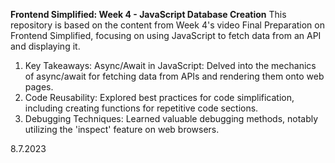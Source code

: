 **Frontend Simplified: Week 4 - JavaScript Database Creation**
This repository is based on the content from Week 4's video Final Preparation on Frontend Simplified, focusing on using JavaScript to fetch data from an API and displaying it.

1. Key Takeaways:
Async/Await in JavaScript: Delved into the mechanics of async/await for fetching data from APIs and rendering them onto web pages.
2. Code Reusability: Explored best practices for code simplification, including creating functions for repetitive code sections.
3. Debugging Techniques: Learned valuable debugging methods, notably utilizing the 'inspect' feature on web browsers.

8.7.2023

